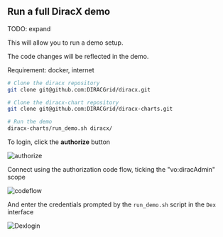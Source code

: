 ## Run a full DiracX demo

TODO: expand

This will allow you to run a demo setup.

The code changes will be reflected in the demo.

Requirement: docker, internet

```bash
# Clone the diracx repository
git clone git@github.com:DIRACGrid/diracx.git

# Clone the diracx-chart repository
git clone git@github.com:DIRACGrid/diracx-charts.git

# Run the demo
diracx-charts/run_demo.sh diracx/
```

To login, click the **authorize** button

![authorize](https://diracx-docs-static.s3.cern.ch/assets/images/dev/tutorials/run_locally/login_demo_1.png)

Connect using the authorization code flow, ticking the "vo:diracAdmin" scope

![codeflow](https://diracx-docs-static.s3.cern.ch/assets/images/dev/tutorials/run_locally/login_demo_2.png)

And enter the credentials prompted by the `run_demo.sh` script in the `Dex` interface

![Dexlogin](https://diracx-docs-static.s3.cern.ch/assets/images/dev/tutorials/run_locally/login_demo_3.png)
